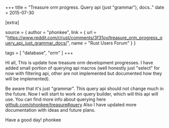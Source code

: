 +++
title = "Treasure orm progress. Query api (just \"grammar\"), docs.."
date = 2015-07-30

[extra]

source = { author = "phonkee", link = { url = "https://www.reddit.com/r/rust/comments/3f31ov/treasure_orm_progress_query_api_just_grammar_docs/", name = "Rust Users Forum" } }

tags = [
  "database",
  "orm"
]
+++

Hi all,
This is update how treasure orm development progresses.
I have added small portion of querying api macros (well honestly just "select" for now with filtering api, other are not implemented but documented how they will be implemented).

Be aware that it's just "grammar". This query api should not change much in the future. Now I will start to work on query builder, which will this api will use.
You can find more info about querying here [github.com/phonkee/treasure#query](https://github.com/phonkee/treasure#query) Also I have updated more documentation with ideas and future plans.

Have a good day!
phonkee

